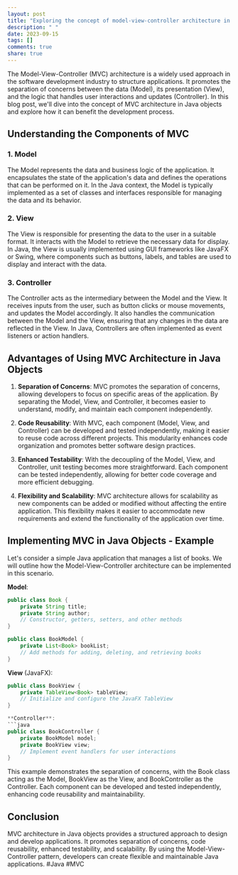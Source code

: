 ```yaml
---
layout: post
title: "Exploring the concept of model-view-controller architecture in Java objects"
description: " "
date: 2023-09-15
tags: []
comments: true
share: true
---
```


The Model-View-Controller (MVC) architecture is a widely used approach in the software development industry to structure applications. It promotes the separation of concerns between the data (Model), its presentation (View), and the logic that handles user interactions and updates (Controller). In this blog post, we'll dive into the concept of MVC architecture in Java objects and explore how it can benefit the development process.

## Understanding the Components of MVC

### 1. Model
The Model represents the data and business logic of the application. It encapsulates the state of the application's data and defines the operations that can be performed on it. In the Java context, the Model is typically implemented as a set of classes and interfaces responsible for managing the data and its behavior.

### 2. View
The View is responsible for presenting the data to the user in a suitable format. It interacts with the Model to retrieve the necessary data for display. In Java, the View is usually implemented using GUI frameworks like JavaFX or Swing, where components such as buttons, labels, and tables are used to display and interact with the data.

### 3. Controller
The Controller acts as the intermediary between the Model and the View. It receives inputs from the user, such as button clicks or mouse movements, and updates the Model accordingly. It also handles the communication between the Model and the View, ensuring that any changes in the data are reflected in the View. In Java, Controllers are often implemented as event listeners or action handlers.

## Advantages of Using MVC Architecture in Java Objects

1. **Separation of Concerns**: MVC promotes the separation of concerns, allowing developers to focus on specific areas of the application. By separating the Model, View, and Controller, it becomes easier to understand, modify, and maintain each component independently.

2. **Code Reusability**: With MVC, each component (Model, View, and Controller) can be developed and tested independently, making it easier to reuse code across different projects. This modularity enhances code organization and promotes better software design practices.

3. **Enhanced Testability**: With the decoupling of the Model, View, and Controller, unit testing becomes more straightforward. Each component can be tested independently, allowing for better code coverage and more efficient debugging.

4. **Flexibility and Scalability**: MVC architecture allows for scalability as new components can be added or modified without affecting the entire application. This flexibility makes it easier to accommodate new requirements and extend the functionality of the application over time.

## Implementing MVC in Java Objects - Example

Let's consider a simple Java application that manages a list of books. We will outline how the Model-View-Controller architecture can be implemented in this scenario.

**Model**:
```java
public class Book {
    private String title;
    private String author;
    // Constructor, getters, setters, and other methods
}

public class BookModel {
    private List<Book> bookList;
    // Add methods for adding, deleting, and retrieving books
}
```

**View** (JavaFX):
```java
public class BookView {
    private TableView<Book> tableView;
    // Initialize and configure the JavaFX TableView
}

**Controller**:
```java
public class BookController {
    private BookModel model;
    private BookView view;
    // Implement event handlers for user interactions
}
```

This example demonstrates the separation of concerns, with the Book class acting as the Model, BookView as the View, and BookController as the Controller. Each component can be developed and tested independently, enhancing code reusability and maintainability.

## Conclusion

MVC architecture in Java objects provides a structured approach to design and develop applications. It promotes separation of concerns, code reusability, enhanced testability, and scalability. By using the Model-View-Controller pattern, developers can create flexible and maintainable Java applications. #Java #MVC
